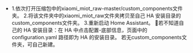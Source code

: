- 1.依次打开压缩包中的xiaomi_miot_raw-master/custom_components文件夹。
2.将该文件夹中的xiaomi_miot_raw文件夹拷贝至自己 HA 安装目录的custom_components文件夹。
3.重新启动 Home Assistant。
若不知道自己的 HA 安装目录：在 HA 中点击配置-底部信息，页面中的configuration.yaml 路径即为 HA 的安装目录。
若无custom_components文件夹，可自己新建。
